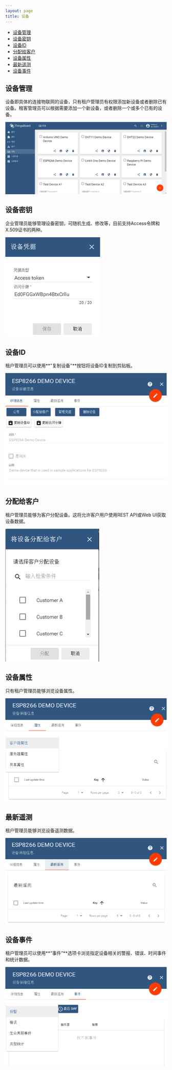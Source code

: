 ```yaml
---
layout: page
title: 设备
---
```


- [设备管理](#设备管理)
- [设备密钥](#设备密钥)
- [设备ID](#设备ID)
- [分配给客户](#分配给客户)
- [设备属性](#设备属性)
- [最新遥测](#最新遥测)
- [设备事件](#设备事件)

## 设备管理

设备即具体的连接物联网的设备，只有租户管理员有权限添加新设备或者删除已有设备。租客管理员可以根据需要添加一个新设备，或者删除一个或多个已有的设备。

![image](https://raw.githubusercontent.com/haibaoiot/haibaoiot.github.io/master/images/ui-devices-1.png)

## 设备密钥

企业管理员能够管理设备密钥，可随机生成、修改等，目前支持Access令牌和X.509证书的两种。
 
![image](https://raw.githubusercontent.com/haibaoiot/haibaoiot.github.io/master/images/ui-devices-2.png)

## 设备ID

租户管理员可以使用**"复制设备"**按钮将设备ID复制到剪贴板。

![image](https://raw.githubusercontent.com/haibaoiot/haibaoiot.github.io/master/images/ui-devices-3.png) 

## 分配给客户

租户管理员能够为客户分配设备。这将允许客户用户使用REST API或Web  UI获取设备数据。
 
![image](https://raw.githubusercontent.com/haibaoiot/haibaoiot.github.io/master/images/ui-devices-4.png) 

## 设备属性

只有租户管理员能够浏览设备属性。
 
![image](https://raw.githubusercontent.com/haibaoiot/haibaoiot.github.io/master/images/ui-devices-5.png) 

## 最新遥测

租户管理员能够浏览设备遥测数据。
 
![image](https://raw.githubusercontent.com/haibaoiot/haibaoiot.github.io/master/images/ui-devices-6.png) 

## 设备事件

租户管理员可以使用**“事件”**选项卡浏览指定设备相关的警报、错误、时间事件和统计数据。

![image](https://raw.githubusercontent.com/haibaoiot/haibaoiot.github.io/master/images/ui-devices-7.png) 
